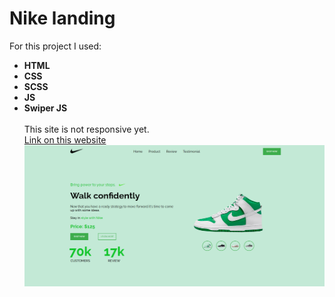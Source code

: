 # Nike landing
For this project I used:
* __HTML__
* __CSS__
* __SCSS__
* __JS__
* __Swiper JS__ 
\
\
This site is not responsive yet. \
[Link on this website](https://k-a-webdev.github.io/Nike/)
![Preview photo](img/Preview.png)
